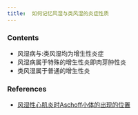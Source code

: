 ```yaml
---
title:  如何记忆风湿与类风湿的炎症性质
--- 
```


### Contents
- 风湿病与:类风湿均为增生性炎症
- 风湿病属于特殊的增生性炎即肉芽肿性炎
- 类风湿属于普通的增生性炎

### References
- [风湿性心肌炎时Aschoff小体的出现的位置](/风湿性心肌炎时Aschoff小体的出现的位置)

